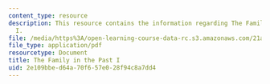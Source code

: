 ```yaml
---
content_type: resource
description: This resource contains the information regarding The Family in the Past
  I.
file: /media/https%3A/open-learning-course-data-rc.s3.amazonaws.com/21a-230j-the-contemporary-american-family-spring-2004/2e109bbed64a70f657e028f94c8a7dd4_MIT21A_230JS04_familythepas.pdf
file_type: application/pdf
resourcetype: Document
title: The Family in the Past I
uid: 2e109bbe-d64a-70f6-57e0-28f94c8a7dd4
---
```

